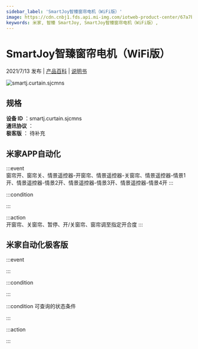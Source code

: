 ```yaml
---
sidebar_label: 'SmartJoy智臻窗帘电机（WiFi版）'
image: https://cdn.cnbj1.fds.api.mi-img.com/iotweb-product-center/67a7b375ef57b1c94567b20d62685016_SmartJoy智臻窗帘电机（WiFi版）-168x168.png?GalaxyAccessKeyId=AKVGLQWBOVIRQ3XLEW&Expires=9223372036854775807&Signature=3HgHxxM0oxqnRF3W0zOE7+yHCJQ=
keywords: 米家, 智臻 SmartJoy, SmartJoy智臻窗帘电机（WiFi版）, 
---
```

# SmartJoy智臻窗帘电机（WiFi版）

2021/7/13 发布 | [产品百科](https://home.mi.com/webapp/content/baike/product/index.html?model=smartj.curtain.sjcmns/) | [说明书](https://home.mi.com/views/introduction.html?model=smartj.curtain.sjcmns&region=cn)

![smartj.curtain.sjcmns](https://cdn.cnbj1.fds.api.mi-img.com/iotweb-product-center/67a7b375ef57b1c94567b20d62685016_SmartJoy智臻窗帘电机（WiFi版）-168x168.png?GalaxyAccessKeyId=AKVGLQWBOVIRQ3XLEW&Expires=9223372036854775807&Signature=3HgHxxM0oxqnRF3W0zOE7+yHCJQ=)

## 规格  
> 
**设备 ID** ：smartj.curtain.sjcmns  
**通讯协议** ：  
**极客版**  ： 待补充 


## 米家APP自动化  

:::event  
窗帘开、窗帘关、情景遥控器-开窗帘、情景遥控器-关窗帘、情景遥控器-情景1开、情景遥控器-情景2开、情景遥控器-情景3开、情景遥控器-情景4开
:::

:::condition  

:::

:::action   
开窗帘、关窗帘、暂停、开/关窗帘、窗帘调至指定开合度
:::

## 米家自动化极客版  

:::event  

:::

:::condition  

:::

:::condition 可查询的状态条件  

:::

:::action  

:::

        
